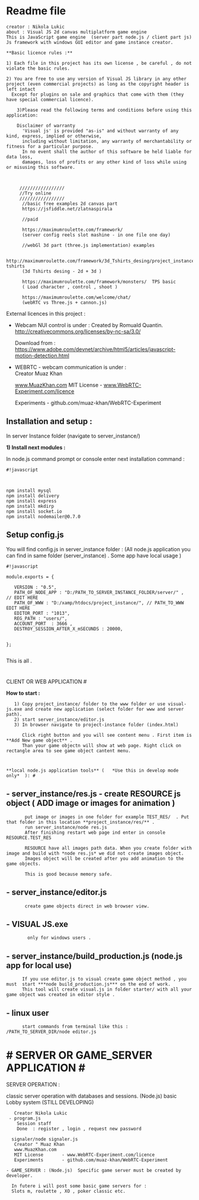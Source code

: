 #  Readme file #


    creator : Nikola Lukic
    about : Visual JS 2d canvas multiplatform game engine
    This is JavaScript game engine  (server part node.js / client part js)
    Js framework with windows GUI editor and game instance creator. 
    
	**Basic licence rules :** 
	
	1) Each file in this project has its own license , be careful , do not violate the basic rules.
	
	2) You are free to use any version of Visual JS library in any other project (even commercial projects) as long as the copyright header is left intact
	  Except for plugins on sale and graphics that come with them (they have special commercial licence).
	
        3)Please read the following terms and conditions before using this application: 

        Disclaimer of warranty
          'Visual js' is provided "as-is" and without warranty of any kind, express, implied or otherwise, 
          including without limitation, any warranty of merchantability or fitness for a particular purpose.   
          In no event shall the author of this software be held liable for data loss, 
          damages, loss of profits or any other kind of loss while using or misusing this software.	
          
         
         
         /////////////////
         //Try online 
         /////////////////
          //basic free examples 2d canvas part
          https://jsfiddle.net/zlatnaspirala 
          
          //paid 
          
          https://maximumroulette.com/framework/  
          (server config reels slot mashine - in one file one day)
         
          //webGl 3d part (three.js implementation) examples 
          
          http://maximumroulette.com/framework/3d_Tshirts_desing/project_instance/tshirts.html?tshirts
          (3d Tshirts desing - 2d + 3d )
          
          https://maximumroulette.com/framework/monsters/  TPS basic
          ( Load character , control , shoot )
          
          https://maximumroulette.com/welcome/chat/   
          (webRTC vs Three.js + cannon.js)

 

   External licences in this project : 

   - Webcam NUI control is under :
      Created by Romuald Quantin.
     http://creativecommons.org/licenses/by-nc-sa/3.0/

     Download from : 
     https://www.adobe.com/devnet/archive/html5/articles/javascript-motion-detection.html
    
   - WEBRTC - webcam communication is under :        
       Creator Muaz Khan         

       www.MuazKhan.com
       MIT License       - www.WebRTC-Experiment.com/licence

       Experiments       - github.com/muaz-khan/WebRTC-Experiment

## Installation and setup  : ##


  In server Instance folder (navigate to server_instance/)

**1) Install next modules :** 

In node.js command prompt or console enter next installation command : 

```
#!javascript



npm install mysql
npm install delivery
npm install express
npm install mkdirp
npm install socket.io
npm install nodemailer@0.7.0

```

## Setup config.js ##

You will find config.js in server_instance folder : (All node.js application you can find in same folder (server_instance) . Some app have local usage )

```
#!javascript

module.exports = {

   VERSION : "0.5",
   PATH_OF_NODE_APP : "D:/PATH_TO_SERVER_INSTANCE_FOLDER/server/" ,  // EDIT HERE
   PATH_OF_WWW : "D:/xamp/htdocs/project_instance/", // PATH_TO_WWW  EDIT HERE
   EDITOR_PORT : "1013",
   REG_PATH : "users/",
   ACCOUNT_PORT  : 3666 , 
   DESTROY_SESSION_AFTER_X_mSECUNDS : 20000,
   
 
};


```

This is all .


# 
CLIENT OR WEB APPLICATION # 

**How to start :** 

       1) Copy project_instance/ folder to the www folder or use visual-js.exe and create new application (select folder for www and server path).
       2) start server_instance/editor.js
       3) In browser navigate to project-instance folder (index.html)
      
          Click right button and you will see content menu . First item is **Add New game object** .
          Than your game objectn will show at web page. Right click on rectangle area to see game object cantent menu.
         
	
# 
	**local node.js application tools** (	*Use this in develop mode only*  ): # 
	
## 	- server_instance/res.js  - create RESOURCE  js object (  ADD image or images for animation ) ##
     
           put image or images in one folder for example TEST_RES/  . Put that folder in this location **project_instance/res/** .
           run server_instance/node res.js 
           After finishing restart web page ind enter in console RESOURCE.TEST_RES
           
           RESOURCE have all images path data. When you create folder with image and build with *node res.js* we did not create images object.
           Images object will be created after you add animation to the game objects. 

           This is good because memory safe.


## 	- server_instance/editor.js ##

           create game objects direct in web browser view.



## 	- VISUAL JS.exe ##

            only for windows users .

##         - server_instance/build_production.js (node.js app for local use) ##

          If you use editor.js to visual create game object method , you must  start ***node build_production.js*** on the end of work.
          This tool will create visual.js in folder starter/ with all your game object was created in editor style .


## 	- linux user ## 
          start commands from terminal like this : /PATH_TO_SERVER_DIR/node editor.js
		

		

# # 	SERVER OR GAME_SERVER APPLICATION # # 

	
	
	
SERVER OPERATION  :

classic server operation with databases and sessions. (Node.js)  basic Lobby system (STILL DEVELOPING)
    
       Creator Nikola Lukic
	 - program.js  
        Session staff 
        Done  : register , login , request new password 
      
      signaler/node signaler.js
       Creator " Muaz Khan         
       www.MuazKhan.com
       MIT License       - www.WebRTC-Experiment.com/licence
       Experiments       - github.com/muaz-khan/WebRTC-Experiment
	 
	- GAME_SERVER : (Node.js)  Specific game server must be created by developer.
    
      In futere i will post some basic game servers for : 
      Slots m, roulette , XO , poker classic etc.
